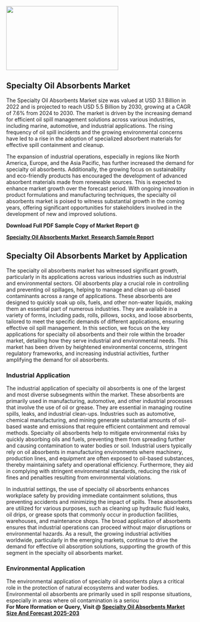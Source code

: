 <p><img class="alignnone size-medium wp-image-20088" src="https://ffe5etoiles.com/wp-content/uploads/2024/12/MST1-300x171.png" alt="" width="300" height="171" /></p><p><p> <h2>Specialty Oil Absorbents Market </h2><p>The Specialty Oil Absorbents Market size was valued at USD 3.1 Billion in 2022 and is projected to reach USD 5.5 Billion by 2030, growing at a CAGR of 7.6% from 2024 to 2030. The market is driven by the increasing demand for efficient oil spill management solutions across various industries, including marine, automotive, and industrial applications. The rising frequency of oil spill incidents and the growing environmental concerns have led to a rise in the adoption of specialized absorbent materials for effective spill containment and cleanup.</p><p>The expansion of industrial operations, especially in regions like North America, Europe, and the Asia Pacific, has further increased the demand for specialty oil absorbents. Additionally, the growing focus on sustainability and eco-friendly products has encouraged the development of advanced absorbent materials made from renewable sources. This is expected to enhance market growth over the forecast period. With ongoing innovation in product formulations and manufacturing techniques, the specialty oil absorbents market is poised to witness substantial growth in the coming years, offering significant opportunities for stakeholders involved in the development of new and improved solutions.</p></p><p><strong>Download Full PDF Sample Copy of Market Report @</strong></p><p><strong><a href="https://www.verifiedmarketreports.com/download-sample/?rid=282598&utm_source=Sites-google&utm_medium=265" target="_blank">Specialty Oil Absorbents Market &nbsp;Research Sample Report</a></strong></p><p><h2>Specialty Oil Absorbents Market by Application</h2><p>The specialty oil absorbents market has witnessed significant growth, particularly in its applications across various industries such as industrial and environmental sectors. Oil absorbents play a crucial role in controlling and preventing oil spillages, helping to manage and clean up oil-based contaminants across a range of applications. These absorbents are designed to quickly soak up oils, fuels, and other non-water liquids, making them an essential part of numerous industries. They are available in a variety of forms, including pads, rolls, pillows, socks, and loose absorbents, tailored to meet the specific demands of different applications, ensuring effective oil spill management. In this section, we focus on the key applications for specialty oil absorbents and their role within the broader market, detailing how they serve industrial and environmental needs. This market has been driven by heightened environmental concerns, stringent regulatory frameworks, and increasing industrial activities, further amplifying the demand for oil absorbents.</p><h3>Industrial Application</h3><p>The industrial application of specialty oil absorbents is one of the largest and most diverse subsegments within the market. These absorbents are primarily used in manufacturing, automotive, and other industrial processes that involve the use of oil or grease. They are essential in managing routine spills, leaks, and industrial clean-ups. Industries such as automotive, chemical manufacturing, and mining generate substantial amounts of oil-based waste and emissions that require efficient containment and removal methods. Specialty oil absorbents help to mitigate environmental risks by quickly absorbing oils and fuels, preventing them from spreading further and causing contamination to water bodies or soil. Industrial users typically rely on oil absorbents in manufacturing environments where machinery, production lines, and equipment are often exposed to oil-based substances, thereby maintaining safety and operational efficiency. Furthermore, they aid in complying with stringent environmental standards, reducing the risk of fines and penalties resulting from environmental violations.</p><p>In industrial settings, the use of specialty oil absorbents enhances workplace safety by providing immediate containment solutions, thus preventing accidents and minimizing the impact of spills. These absorbents are utilized for various purposes, such as cleaning up hydraulic fluid leaks, oil drips, or grease spots that commonly occur in production facilities, warehouses, and maintenance shops. The broad application of absorbents ensures that industrial operations can proceed without major disruptions or environmental hazards. As a result, the growing industrial activities worldwide, particularly in the emerging markets, continue to drive the demand for effective oil absorption solutions, supporting the growth of this segment in the specialty oil absorbents market.</p><h3>Environmental Application</h3><p>The environmental application of specialty oil absorbents plays a critical role in the protection of natural ecosystems and water bodies. Environmental oil absorbents are primarily used in spill response situations, especially in areas where oil contamination is a seriou<strong><br />For More Iformation or Query, Visit @ <a href="https://www.verifiedmarketreports.com/product/specialty-oil-absorbents-market/" target="_blank">Specialty Oil Absorbents Market Size And Forecast 2025-203</a></strong></p>

